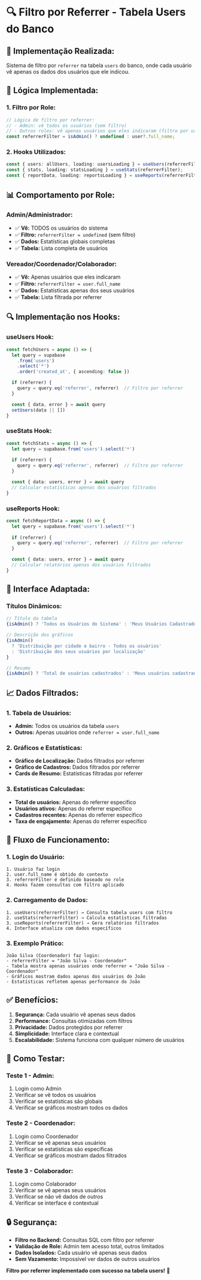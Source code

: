 # 🔍 Filtro por Referrer - Tabela Users do Banco

## 🎯 **Implementação Realizada:**
Sistema de filtro por `referrer` na tabela `users` do banco, onde cada usuário vê apenas os dados dos usuários que ele indicou.

## 🔧 **Lógica Implementada:**

### **1. Filtro por Role:**
```typescript
// Lógica de filtro por referrer:
// - Admin: vê todos os usuários (sem filtro)
// - Outros roles: vê apenas usuários que eles indicaram (filtro por user.full_name)
const referrerFilter = isAdmin() ? undefined : user?.full_name;
```

### **2. Hooks Utilizados:**
```typescript
const { users: allUsers, loading: usersLoading } = useUsers(referrerFilter);
const { stats, loading: statsLoading } = useStats(referrerFilter);
const { reportData, loading: reportsLoading } = useReports(referrerFilter);
```

## 📊 **Comportamento por Role:**

### **Admin/Administrador:**
- ✅ **Vê:** TODOS os usuários do sistema
- ✅ **Filtro:** `referrerFilter = undefined` (sem filtro)
- ✅ **Dados:** Estatísticas globais completas
- ✅ **Tabela:** Lista completa de usuários

### **Vereador/Coordenador/Colaborador:**
- ✅ **Vê:** Apenas usuários que eles indicaram
- ✅ **Filtro:** `referrerFilter = user.full_name`
- ✅ **Dados:** Estatísticas apenas dos seus usuários
- ✅ **Tabela:** Lista filtrada por referrer

## 🔍 **Implementação nos Hooks:**

### **useUsers Hook:**
```typescript
const fetchUsers = async () => {
  let query = supabase
    .from('users')
    .select('*')
    .order('created_at', { ascending: false })

  if (referrer) {
    query = query.eq('referrer', referrer)  // Filtro por referrer
  }

  const { data, error } = await query
  setUsers(data || [])
}
```

### **useStats Hook:**
```typescript
const fetchStats = async () => {
  let query = supabase.from('users').select('*')
  
  if (referrer) {
    query = query.eq('referrer', referrer)  // Filtro por referrer
  }

  const { data: users, error } = await query
  // Calcular estatísticas apenas dos usuários filtrados
}
```

### **useReports Hook:**
```typescript
const fetchReportData = async () => {
  let query = supabase.from('users').select('*')
  
  if (referrer) {
    query = query.eq('referrer', referrer)  // Filtro por referrer
  }

  const { data: users, error } = await query
  // Calcular relatórios apenas dos usuários filtrados
}
```

## 🎨 **Interface Adaptada:**

### **Títulos Dinâmicos:**
```typescript
// Título da tabela
{isAdmin() ? 'Todos os Usuários do Sistema' : 'Meus Usuários Cadastrados'}

// Descrição dos gráficos
{isAdmin() 
  ? 'Distribuição por cidade e bairro - Todos os usuários' 
  : 'Distribuição dos seus usuários por localização'
}

// Resumo
{isAdmin() ? 'Total de usuários cadastrados' : 'Meus usuários cadastrados'}
```

## 📈 **Dados Filtrados:**

### **1. Tabela de Usuários:**
- **Admin:** Todos os usuários da tabela `users`
- **Outros:** Apenas usuários onde `referrer = user.full_name`

### **2. Gráficos e Estatísticas:**
- **Gráfico de Localização:** Dados filtrados por referrer
- **Gráfico de Cadastros:** Dados filtrados por referrer
- **Cards de Resumo:** Estatísticas filtradas por referrer

### **3. Estatísticas Calculadas:**
- **Total de usuários:** Apenas do referrer específico
- **Usuários ativos:** Apenas do referrer específico
- **Cadastros recentes:** Apenas do referrer específico
- **Taxa de engajamento:** Apenas do referrer específico

## 🔄 **Fluxo de Funcionamento:**

### **1. Login do Usuário:**
```
1. Usuário faz login
2. user.full_name é obtido do contexto
3. referrerFilter é definido baseado no role
4. Hooks fazem consultas com filtro aplicado
```

### **2. Carregamento de Dados:**
```
1. useUsers(referrerFilter) → Consulta tabela users com filtro
2. useStats(referrerFilter) → Calcula estatísticas filtradas
3. useReports(referrerFilter) → Gera relatórios filtrados
4. Interface atualiza com dados específicos
```

### **3. Exemplo Prático:**
```
João Silva (Coordenador) faz login:
- referrerFilter = "João Silva - Coordenador"
- Tabela mostra apenas usuários onde referrer = "João Silva - Coordenador"
- Gráficos mostram dados apenas dos usuários do João
- Estatísticas refletem apenas performance do João
```

## ✅ **Benefícios:**

1. **Segurança:** Cada usuário vê apenas seus dados
2. **Performance:** Consultas otimizadas com filtros
3. **Privacidade:** Dados protegidos por referrer
4. **Simplicidade:** Interface clara e contextual
5. **Escalabilidade:** Sistema funciona com qualquer número de usuários

## 🧪 **Como Testar:**

### **Teste 1 - Admin:**
1. Login como Admin
2. Verificar se vê todos os usuários
3. Verificar se estatísticas são globais
4. Verificar se gráficos mostram todos os dados

### **Teste 2 - Coordenador:**
1. Login como Coordenador
2. Verificar se vê apenas seus usuários
3. Verificar se estatísticas são específicas
4. Verificar se gráficos mostram dados filtrados

### **Teste 3 - Colaborador:**
1. Login como Colaborador
2. Verificar se vê apenas seus usuários
3. Verificar se não vê dados de outros
4. Verificar se interface é contextual

## 🔒 **Segurança:**

- **Filtro no Backend:** Consultas SQL com filtro por referrer
- **Validação de Role:** Admin tem acesso total, outros limitados
- **Dados Isolados:** Cada usuário vê apenas seus dados
- **Sem Vazamento:** Impossível ver dados de outros usuários

**Filtro por referrer implementado com sucesso na tabela users!** 🎯
